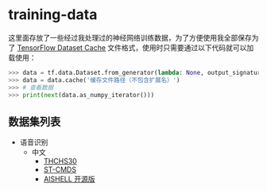 # training-data

这里面存放了一些经过我处理过的神经网络训练数据，为了方便使用我全部保存为了 [TensorFlow Dataset Cache](https://www.tensorflow.org/api_docs/python/tf/data/Dataset#cache) 文件格式，使用时只需要通过以下代码就可以加载使用：

```python
>>> data = tf.data.Dataset.from_generator(lambda: None, output_signature=tf.TensorSpec(shape=(对应形状,), dtype=对应类型))
>>> data = data.cache('缓存文件路径（不包含扩展名）')
>>> # 查看数据
>>> print(next(data.as_numpy_iterator()))
```

## 数据集列表

-   语音识别
    -   中文
        -   [THCHS30](./speech_recognition/chinese/THCHS30/README.md)
        -   [ST-CMDS](./speech_recognition/chinese/ST-CMDS/README.md)
        -   [AISHELL 开源版](./speech_recognition/chinese/AISHELL开源版/README.md)
